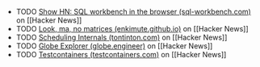 - TODO [Show HN: SQL workbench in the browser (sql-workbench.com)](https://news.ycombinator.com/item?id=39537794) on [[Hacker News]]
- TODO [Look, ma, no matrices (enkimute.github.io)](https://news.ycombinator.com/item?id=39538670) on [[Hacker News]]
- TODO [Scheduling Internals (tontinton.com)](https://news.ycombinator.com/item?id=39534675) on [[Hacker News]]
- TODO [Globe Explorer (globe.engineer)](https://news.ycombinator.com/item?id=39540807) on [[Hacker News]]
- TODO [Testcontainers (testcontainers.com)](https://news.ycombinator.com/item?id=39531536) on [[Hacker News]]
